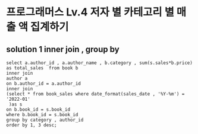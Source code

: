 # 프로그래머스 Lv.4 저자 별 카테고리 별 매출 액 집계하기

## solution 1 inner join , group by

```mysql
select a.author_id , a.author_name , b.category , sum(s.sales*b.price) as total_sales  from book b
inner join
author a 
on b.author_id = a.author_id
inner join
(select * from book_sales where date_format(sales_date , '%Y-%m') = '2022-01'
 )as s
on b.book_id = s.book_id
where b.book_id = s.book_id
group by category , author_id
order by 1, 3 desc;
```
